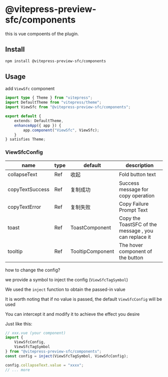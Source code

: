 # @vitepress-preview-sfc/components

this is vue compoents of the plugin.

## Install

```bash
npm install @vitepress-preview-sfc/components
```

## Usage

add `ViewSfc` component

```ts
import type { Theme } from "vitepress";
import DefaultTheme from "vitepress/theme";
import ViewSfc from "@vitepress-preview-sfc/components";

export default {
	extends: DefaultTheme,
	enhanceApp({ app }) {
		app.component("ViewSfc", ViewSfc);
	}
} satisfies Theme;
```

### ViewSfcConfig

| name            | type               | default          | description                                           |
| --------------- | ------------------ | ---------------- | ----------------------------------------------------- |
| collapseText    | Ref<string>        | 收起             | Fold button text                                      |
| copyTextSuccess | Ref<string>        | 复制成功         | Success message for copy operation                    |
| copyTextError   | Ref<string>        | 复制失败         | Copy Failure Prompt Text                              |
| toast           | Ref<Vue Component> | ToastComponent   | Copy the ToastSFC of the message , you can replace it |
| tooltip         | Ref<Vue Component> | TooltipComponent | The hover component of the button                     |

how to change the config?

we provide a symbol to inject the config (`ViewSfcTagSymbol`)

We used the `inject` function to obtain the passed-in value

It is worth noting that if no value is passed, the default `ViewSfcConfig` will be used

You can intercept it and modify it to achieve the effect you desire

Just like this:

```ts
// xxx.vue (your component)
import {
	ViewSfcConfig,
	ViewSfcTagSymbol
} from "@vitepress-preview-sfc/components";
const config = inject(ViewSfcTagSymbol, ViewSfcConfig);

config.collapseText.value = "xxxx";
// ... more
```
